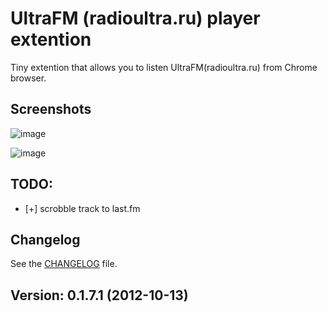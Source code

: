 # UltraFM (radioultra.ru) player extention

Tiny extention that allows you to listen UltraFM(radioultra.ru) from Chrome browser.

## Screenshots
![image](http://img405.imageshack.us/img405/9809/sc0sm.png)

![image](http://img84.imageshack.us/img84/7121/sc1sm.png)
## TODO:

* [+] scrobble track to last.fm

## Changelog

See the [CHANGELOG](https://github.com/Sfate/UltraFM/blob/master/changelog.md) file.

## Version: 0.1.7.1 (2012-10-13)
